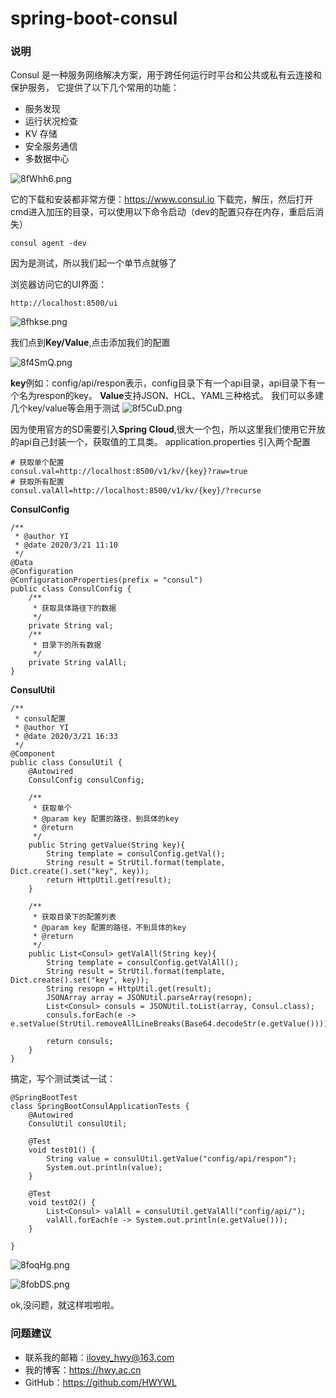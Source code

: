 # spring-boot-consul

### 说明
Consul 是一种服务网络解决方案，用于跨任何运行时平台和公共或私有云连接和保护服务，
它提供了以下几个常用的功能：
- 服务发现
- 运行状况检查
- KV 存储
- 安全服务通信
- 多数据中心

![8fWhh6.png](https://s1.ax1x.com/2020/03/21/8fWhh6.png)


它的下载和安装都非常方便：https://www.consul.io
下载完，解压，然后打开cmd进入加压的目录，可以使用以下命令启动（dev的配置只存在内存，重启后消失）
```
consul agent -dev
```
因为是测试，所以我们起一个单节点就够了

浏览器访问它的UI界面：
```
http://localhost:8500/ui
```

![8fhkse.png](https://s1.ax1x.com/2020/03/21/8fhkse.png)

我们点到**Key/Value**,点击添加我们的配置

![8f4SmQ.png](https://s1.ax1x.com/2020/03/21/8f4SmQ.png)

**key**例如：config/api/respon表示，config目录下有一个api目录，api目录下有一个名为respon的key。
**Value**支持JSON、HCL、YAML三种格式。
我们可以多建几个key/value等会用于测试
![8f5CuD.png](https://s1.ax1x.com/2020/03/21/8f5CuD.png)

因为使用官方的SD需要引入**Spring Cloud**,很大一个包，所以这里我们使用它开放的api自己封装一个，获取值的工具类。
application.properties 引入两个配置
```
# 获取单个配置
consul.val=http://localhost:8500/v1/kv/{key}?raw=true
# 获取所有配置
consul.valAll=http://localhost:8500/v1/kv/{key}/?recurse
```

**ConsulConfig**
```
/**
 * @author YI
 * @date 2020/3/21 11:10
 */
@Data
@Configuration
@ConfigurationProperties(prefix = "consul")
public class ConsulConfig {
    /**
     * 获取具体路径下的数据
     */
    private String val;
    /**
     * 目录下的所有数据
     */
    private String valAll;
}
```

**ConsulUtil**
```
/**
 * consul配置
 * @author YI
 * @date 2020/3/21 16:33
 */
@Component
public class ConsulUtil {
    @Autowired
    ConsulConfig consulConfig;

    /**
     * 获取单个
     * @param key 配置的路径，到具体的key
     * @return
     */
    public String getValue(String key){
        String template = consulConfig.getVal();
        String result = StrUtil.format(template, Dict.create().set("key", key));
        return HttpUtil.get(result);
    }

    /**
     * 获取目录下的配置列表
     * @param key 配置的路径，不到具体的key
     * @return
     */
    public List<Consul> getValAll(String key){
        String template = consulConfig.getValAll();
        String result = StrUtil.format(template, Dict.create().set("key", key));
        String resopn = HttpUtil.get(result);
        JSONArray array = JSONUtil.parseArray(resopn);
        List<Consul> consuls = JSONUtil.toList(array, Consul.class);
        consuls.forEach(e -> e.setValue(StrUtil.removeAllLineBreaks(Base64.decodeStr(e.getValue()))));

        return consuls;
    }
}
```

搞定，写个测试类试一试：
```
@SpringBootTest
class SpringBootConsulApplicationTests {
    @Autowired
    ConsulUtil consulUtil;

    @Test
    void test01() {
        String value = consulUtil.getValue("config/api/respon");
        System.out.println(value);
    }

    @Test
    void test02() {
        List<Consul> valAll = consulUtil.getValAll("config/api/");
        valAll.forEach(e -> System.out.println(e.getValue()));
    }

}
```
![8foqHg.png](https://s1.ax1x.com/2020/03/21/8foqHg.png)

![8fobDS.png](https://s1.ax1x.com/2020/03/21/8fobDS.png)

ok,没问题，就这样啦啦啦。
### 问题建议

- 联系我的邮箱：ilovey_hwy@163.com
- 我的博客：https://hwy.ac.cn
- GitHub：https://github.com/HWYWL
